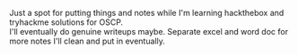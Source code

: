 Just a spot for putting things and notes while I'm learning hackthebox and tryhackme solutions for OSCP.  
I'll eventually do genuine writeups maybe. Separate excel and word doc for more notes I'll clean and put in eventually. 
